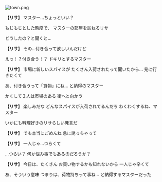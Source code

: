 
![town.png](../images/backgrounds/town.png)

**【リサ】**
マスター…ちょっといい？

もじもじとした態度で、
マスターの部屋を訪ねるリサ

どうしたの？と聞くと…

**【リサ】**
その…付き合って欲しいんだけど

えっ！？付き合う！？
ドキリとするマスター

**【リサ】**
市場に新しいスパイスが
たくさん入荷されたって聞いたから…
見に行きたくて

あ、付き合うって「買物」にね…
と納得のマスター

かくして２人は市場のある
街へと向かう

**【リサ】**
楽しみだな
どんなスパイスが入荷されてるんだろ
わくわくするね、マスター

いかにも料理好きのリサらしい発言だ

**【リサ】**
でも本当にごめんね
急に誘っちゃって

**【リサ】**
一人じゃ…つらくて

…つらい？
何か悩み事でもあるのだろうか？

**【リサ】**
今日は、たくさん
お買い物するかも知れないから
一人じゃ辛くて

あ、そういう意味
つまりは、荷物持ちって事ね…
と納得するマスターだった